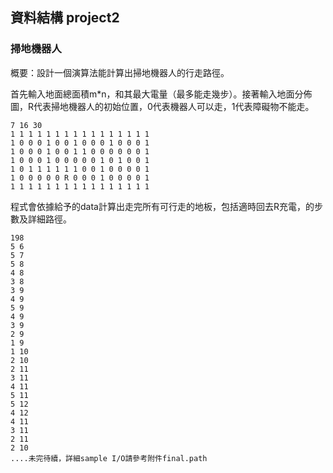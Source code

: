 ## 資料結構 project2
### 掃地機器人
概要：設計一個演算法能計算出掃地機器人的行走路徑。

首先輸入地面總面積m*n，和其最大電量（最多能走幾步）。接著輸入地面分佈圖，R代表掃地機器人的初始位置，0代表機器人可以走，1代表障礙物不能走。
```
7 16 30
1 1 1 1	1 1 1 1 1 1 1 1 1 1 1 1
1 0 0 0	1 0 0 1	0 0 0 1 0 0 0 1
1 0 0 0 1 0 0 1 1 0 0 0 0 0 0 1
1 0 0 0	1 0 0 0	0 0 1 0 1 0 0 1
1 0 1 1 1 1 1 1	0 0 1 0 0 0 0 1
1 0 0 0	0 0 R 0	0 0 1 0 0 0 0 1
1 1 1 1	1 1 1 1	1 1 1 1 1 1 1 1
```

程式會依據給予的data計算出走完所有可行走的地板，包括適時回去R充電，的步數及詳細路徑。
```
198
5 6
5 7
5 8
4 8
3 8
3 9
4 9
5 9
4 9
3 9
2 9
1 9
1 10
2 10
2 11
3 11
4 11
5 11
5 12
4 12
4 11
3 11
2 11
2 10
....未完待續，詳細sample I/O請參考附件final.path
```
